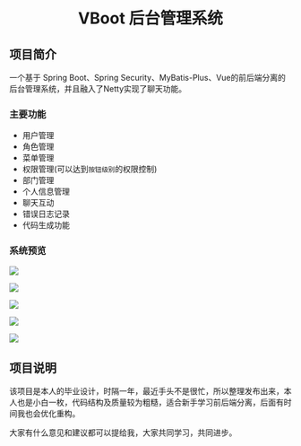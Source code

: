<h1 style="text-align: center">VBoot 后台管理系统</h1>

## 项目简介
一个基于 Spring Boot、Spring Security、MyBatis-Plus、Vue的前后端分离的后台管理系统，并且融入了Netty实现了聊天功能。

### 主要功能

- 用户管理
- 角色管理
- 菜单管理
- 权限管理(可以达到`按钮级别`的权限控制)
- 部门管理
- 个人信息管理
- 聊天互动
- 错误日志记录
- 代码生成功能

### 系统预览

![](http://qiniu.xiuminglee.cn/1584074260971.png)

![](http://qiniu.xiuminglee.cn/1584074285539.png)

![](http://qiniu.xiuminglee.cn/1584074300722.png)

![](http://qiniu.xiuminglee.cn/1584101200964.png)

![](http://qiniu.xiuminglee.cn/1584074651191.png)

## 项目说明

该项目是本人的毕业设计，时隔一年，最近手头不是很忙，所以整理发布出来，本人也是小白一枚，代码结构及质量较为粗糙，适合新手学习前后端分离，后面有时间我也会优化重构。

大家有什么意见和建议都可以提给我，大家共同学习，共同进步。

